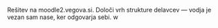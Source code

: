 Rešitev na moodle2.vegova.si. 
Določi vrh strukture delavcev — vodja je vezan sam nase, ker odgovarja sebi. w
